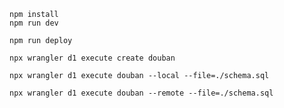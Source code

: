 ```
npm install
npm run dev
```

```
npm run deploy
```

```
npx wrangler d1 execute create douban

```

```
npx wrangler d1 execute douban --local --file=./schema.sql
```

```
npx wrangler d1 execute douban --remote --file=./schema.sql
```
